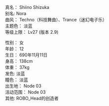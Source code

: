 真名： Shiino Shizuka  
别名: Nora  
曲风： Techno（科技舞曲）、Trance（迷幻电子乐）  
主题色： 淡蓝  
等级上限： Lv27 (版本 2.9)   

性别： 女  
年龄： 12  
生日： 690年11月11日  
身高： 138cm  
体重： 37kg  
发色: 淡蓝  
瞳色： 淡蓝  
出生地： Node 03  
活动范围： Node 03  
其他: ROBO_Head的创造者  